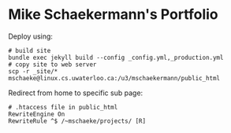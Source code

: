 # Mike Schaekermann's Portfolio

Deploy using:

```
# build site
bundle exec jekyll build --config _config.yml,_production.yml
# copy site to web server
scp -r _site/* mschaeke@linux.cs.uwaterloo.ca:/u3/mschaekermann/public_html
```

Redirect from home to specific sub page:

```
# .htaccess file in public_html
RewriteEngine On
RewriteRule ^$ /~mschaeke/projects/ [R]
```